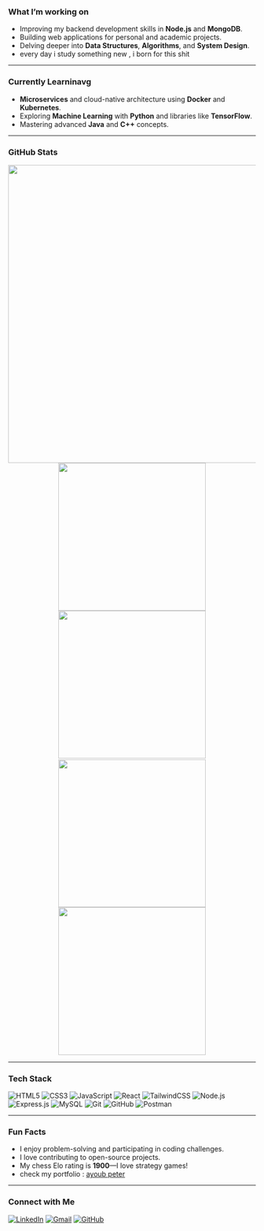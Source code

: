 ###  What I’m working on

-  Improving my backend development skills in **Node.js** and **MongoDB**.
-  Building web applications for personal and academic projects.
-  Delving deeper into **Data Structures**, **Algorithms**, and **System Design**.
-  every day i study something new , i born for this shit

---

###  Currently Learninavg

-  **Microservices** and cloud-native architecture using **Docker** and **Kubernetes**.
-  Exploring **Machine Learning** with **Python** and libraries like **TensorFlow**.
-  Mastering advanced **Java** and **C++** concepts.

---



### GitHub Stats

<div style="height:0px"></div>
<div align="center">
  <a href="https://github.com/AY0UBYOUSFI">
    <img src="https://github-profile-summary-cards.vercel.app/api/cards/profile-details?username=AY0UBYOUSFI&theme=solarized_dark" width="605" />
  </a>
</div>
<div style="height:0px"></div>
<div align="center">
  <a href="https://github.com/AY0UBYOUSFI" style="display:inline-block;margin-right:0px;">
    <img src="https://github-profile-summary-cards.vercel.app/api/cards/stats?username=AY0UBYOUSFI&theme=solarized_dark" width="300" />
  </a>
  <a href="https://github.com/AY0UBYOUSFI" style="display:inline-block;">
    <img src="https://github-profile-summary-cards.vercel.app/api/cards/productive-time?username=AY0UBYOUSFI&theme=solarized_dark&utcOffset=+5" width="300" />
  </a>
</div>
<div style="height:2px"></div>
<div align="center">
  <a href="https://github.com/AY0UBYOUSFI" style="display:inline-block;margin-right:0px;">
    <img src="https://github-profile-summary-cards.vercel.app/api/cards/repos-per-language?username=AY0UBYOUSFI&theme=solarized_dark" width="300" />
  </a>
  <a href="https://github.com/AY0UBYOUSFI" style="display:inline-block;">
    <img src="https://github-profile-summary-cards.vercel.app/api/cards/most-commit-language?username=AY0UBYOUSFI&theme=solarized_dark" width="300" />
  </a>
</div>


---


### Tech Stack  

<p align="center">
  
![HTML5](https://img.shields.io/badge/HTML5-E34F26?style=for-the-badge&logo=html5&logoColor=white)
![CSS3](https://img.shields.io/badge/CSS3-1572B6?style=for-the-badge&logo=css3&logoColor=white)
![JavaScript](https://img.shields.io/badge/JavaScript-F7DF1E?style=for-the-badge&logo=javascript&logoColor=black)
![React](https://img.shields.io/badge/React-61DAFB?style=for-the-badge&logo=react&logoColor=black)
![TailwindCSS](https://img.shields.io/badge/TailwindCSS-38B2AC?style=for-the-badge&logo=tailwind-css&logoColor=white)
![Node.js](https://img.shields.io/badge/Node.js-339933?style=for-the-badge&logo=node.js&logoColor=white)
![Express.js](https://img.shields.io/badge/Express.js-000000?style=for-the-badge&logo=express&logoColor=white)
![MySQL](https://img.shields.io/badge/MySQL-4479A1?style=for-the-badge&logo=mysql&logoColor=white)
![Git](https://img.shields.io/badge/Git-F05032?style=for-the-badge&logo=git&logoColor=white)
![GitHub](https://img.shields.io/badge/GitHub-181717?style=for-the-badge&logo=github&logoColor=white)
![Postman](https://img.shields.io/badge/Postman-FF6C37?style=for-the-badge&logo=postman&logoColor=white)

</p>

---

###  Fun Facts

-  I enjoy problem-solving and participating in coding challenges.
-  I love contributing to open-source projects.
-  My chess Elo rating is **1900**—I love strategy games!
-  check my portfolio : <a href="https://ay0ubyousfi.github.io/">ayoub peter</a>

---

###  Connect with Me

[![LinkedIn](https://img.shields.io/badge/LinkedIn-0077B5?style=flat-square&logo=linkedin&logoColor=white)]([https://www.linkedin.com/in/yourprofile](https://www.linkedin.com/in/yousfi-ayoub-a88a80300/))
[![Gmail](https://img.shields.io/badge/-Gmail-D14836?style=flat-square&logo=gmail&logoColor=white)](mailto:ayoubyousfi350@gmail.com)
[![GitHub](https://img.shields.io/badge/-GitHub-181717?style=flat-square&logo=github)](https://github.com/AYOUBYOUSFI)

